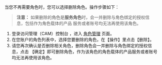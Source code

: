 当您不再需要⾓⾊时，您可以选择删除⾓⾊。操作步骤如下：
>**注意：**
>如果删除的⻆⾊是**服务角色**时，会⼀并删除与⻆⾊绑定的授权信息，包括作为⻆⾊载体的产品 服务或者账号均⽆法再使⽤该⻆⾊。 


1. 登录访问管理（CAM）控制台 ，进入 [角色管理]() ⻚⾯。
2. 在您账户的⾓⾊列表中，选择您要删除的⾓⾊，在【操作】⾥点击【删除】。 
3. 请您再次确认是否删除相关⾓⾊，删除⾓⾊会⼀并删除与⾓⾊绑定的授权信息，点击 【确定】即可删除⾓⾊，作为该⾓⾊的⾓⾊载体的产品服务或者账号均⽆法再使⽤该⾓⾊。 